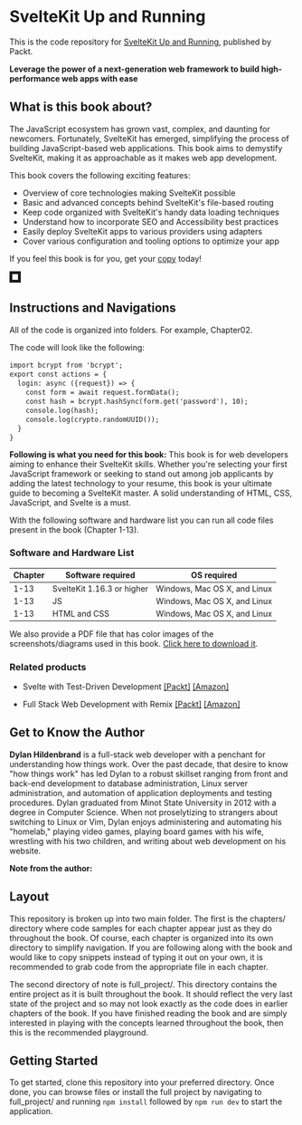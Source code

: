 # SvelteKit Up and Running

<a href="https://www.packtpub.com/product/sveltekit-up-and-running/9781804615485?utm_source=github&utm_medium=repository&utm_campaign=9781803235851"><img src="https://content.packt.com/B19024/cover_image_small.jpg" alt="" height="256px" align="right"></a>

This is the code repository for [SvelteKit Up and Running](https://www.packtpub.com/product/sveltekit-up-and-running/9781804615485?utm_source=github&utm_medium=repository&utm_campaign=9781803235851), published by Packt.

**Leverage the power of a next-generation web framework to build high-performance web apps with ease**

## What is this book about?
The JavaScript ecosystem has grown vast, complex, and daunting for newcomers. Fortunately, SvelteKit has emerged, simplifying the process of building JavaScript-based web applications. This book aims to demystify SvelteKit, making it as approachable as it makes web app development.

This book covers the following exciting features:
* Overview of core technologies making SvelteKit possible
* Basic and advanced concepts behind SvelteKit's file-based routing
* Keep code organized with SvelteKit's handy data loading techniques
* Understand how to incorporate SEO and Accessibility best practices
* Easily deploy SvelteKit apps to various providers using adapters
* Cover various configuration and tooling options to optimize your app

If you feel this book is for you, get your [copy](https://www.amazon.com/dp/180461548X) today!

<a href="https://www.packtpub.com/?utm_source=github&utm_medium=banner&utm_campaign=GitHubBanner"><img src="https://raw.githubusercontent.com/PacktPublishing/GitHub/master/GitHub.png" 
alt="https://www.packtpub.com/" border="5" /></a>

## Instructions and Navigations
All of the code is organized into folders. For example, Chapter02.

The code will look like the following:
```
import bcrypt from 'bcrypt';
export const actions = {
  login: async ({request}) => {
    const form = await request.formData();
    const hash = bcrypt.hashSync(form.get('password'), 10);
    console.log(hash);
    console.log(crypto.randomUUID());
  }
}
```

**Following is what you need for this book:**
This book is for web developers aiming to enhance their SvelteKit skills. Whether you're selecting your first JavaScript framework or seeking to stand out among job applicants by adding the latest technology to your resume, this book is your ultimate guide to becoming a SvelteKit master. A solid understanding of HTML, CSS, JavaScript, and Svelte is a must.

With the following software and hardware list you can run all code files present in the book (Chapter 1-13).
### Software and Hardware List
| Chapter | Software required | OS required |
| -------- | ------------------------------------ | ----------------------------------- |
| 1-13 | SvelteKit 1.16.3 or higher | Windows, Mac OS X, and Linux |
| 1-13 | JS | Windows, Mac OS X, and Linux |
| 1-13 | HTML and CSS | Windows, Mac OS X, and Linux |

We also provide a PDF file that has color images of the screenshots/diagrams used in this book. [Click here to download it](https://packt.link/1zRGE).

### Related products
* Svelte with Test-Driven Development [[Packt]](https://www.packtpub.com/product/svelte-with-test-driven-development/9781837638338?utm_source=github&utm_medium=repository&utm_campaign=) [[Amazon]](https://www.amazon.com/dp/1837638330)

* Full Stack Web Development with Remix [[Packt]](https://www.packtpub.com/product/full-stack-web-development-with-remix/9781801075299?utm_source=github&utm_medium=repository&utm_campaign=9781838826222) [[Amazon]](https://www.amazon.com/dp/1801075298)


## Get to Know the Author
**Dylan Hildenbrand** is a full-stack web developer with a penchant for understanding how things work. Over the past decade, that desire to know "how things work" has led Dylan to a robust skillset ranging from front and back-end development to database administration, Linux server administration, and automation of application deployments and testing procedures. Dylan graduated from Minot State University in 2012 with a degree in Computer Science.
When not proselytizing to strangers about switching to Linux or Vim, Dylan enjoys administering and automating his "homelab," playing video games, playing board games with his wife, wrestling with his two children, and writing about web development on his website.

**Note from the author:**

## Layout
This repository is broken up into two main folder. The first is the chapters/ directory where code samples for each chapter appear just as they do throughout the book. Of course, each chapter is organized into its own directory to simplify navigation. If you are following along with the book and would like to copy snippets instead of typing it out on your own, it is recommended to grab code from the appropriate file in each chapter.

The second directory of note is full_project/. This directory contains the entire project as it is built throughout the book. It should reflect the very last state of the project and so may not look exactly as the code does in earlier chapters of the book. If you have finished reading the book and are simply interested in playing with the concepts learned throughout the book, then this is the recommended playground.

## Getting Started
To get started, clone this repository into your preferred directory. Once done, you can browse files or install the full project by navigating to full_project/ and running `npm install` followed by `npm run dev` to start the application.
